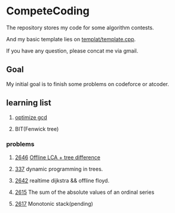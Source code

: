 # CompeteCoding

The repository stores my code for some algorithm contests.

And my basic template lies on [templat/template.cpp](./competeCoding/template/template.cpp).

If you have any question, please concat me via gmail.

## Goal

My initial goal is to finish some problems on codeforce or atcoder.

## learning list

1. [optimize gcd](https://leetcode.cn/problems/minimum-number-of-operations-to-make-all-array-elements-equal-to-1/solution/liang-chong-fang-fa-bao-li-mei-ju-li-yon-refp/)

2. BIT(Fenwick tree)

### problems

1. [2646](https://leetcode.cn/problems/minimize-the-total-price-of-the-trips/) [Offline LCA + tree difference](https://leetcode.cn/problems/minimize-the-total-price-of-the-trips/solution/lei-si-da-jia-jie-she-iii-pythonjavacgo-4k3wq/)

2. [337](https://leetcode.cn/problems/house-robber-iii/) dynamic programming in trees.

3. [2642](https://leetcode.cn/problems/design-graph-with-shortest-path-calculator/) realtime dijkstra && offline floyd.

4. [2615](https://leetcode.cn/problems/minimize-the-maximum-difference-of-pairs/) The sum of the absolute values of an ordinal series

5. [2617](https://leetcode.cn/problems/minimum-number-of-visited-cells-in-a-grid/) Monotonic stack(pending)